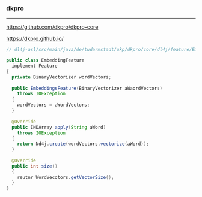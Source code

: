 ### dkpro
---
https://github.com/dkpro/dkpro-core

https://dkpro.github.io/

```java
// dl4j-asl/src/main/java/de/tudarmstadt/ukp/dkpro/core/dl4j/feature/EmbeddingsFeature.java

public class EmbeddingFeature
  implement Feature
{
  private BinaryVectorizer wordVectors;
  
  public EmbeddingsFeature(BinaryVectorizer aWaordVectors)
    throws IOException
  {
    wordVectors = aWordVectors;
  }
  
  @Override
  public INDArray apply(String aWord)
    throws IOException
  {
    return Nd4j.create(wordVectors.vectorize(aWord));
  }
  
  @Override
  public int size()
  {
    reutnr WordVecotors.getVectorSize();
  }
}

```

```
```

```
```


